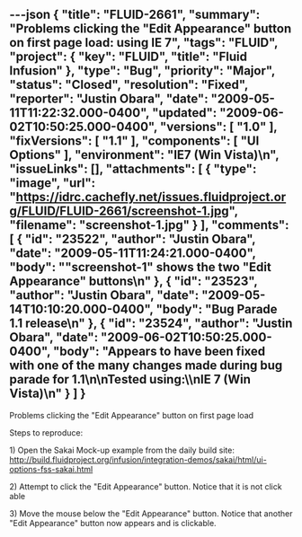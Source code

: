 ---json
{
  "title": "FLUID-2661",
  "summary": "Problems clicking the \"Edit Appearance\" button on first page load: using IE 7",
  "tags": "FLUID",
  "project": {
    "key": "FLUID",
    "title": "Fluid Infusion"
  },
  "type": "Bug",
  "priority": "Major",
  "status": "Closed",
  "resolution": "Fixed",
  "reporter": "Justin Obara",
  "date": "2009-05-11T11:22:32.000-0400",
  "updated": "2009-06-02T10:50:25.000-0400",
  "versions": [
    "1.0"
  ],
  "fixVersions": [
    "1.1"
  ],
  "components": [
    "UI Options"
  ],
  "environment": "IE7 (Win Vista)\n",
  "issueLinks": [],
  "attachments": [
    {
      "type": "image",
      "url": "https://idrc.cachefly.net/issues.fluidproject.org/FLUID/FLUID-2661/screenshot-1.jpg",
      "filename": "screenshot-1.jpg"
    }
  ],
  "comments": [
    {
      "id": "23522",
      "author": "Justin Obara",
      "date": "2009-05-11T11:24:21.000-0400",
      "body": "\"screenshot-1\" shows the two \"Edit Appearance\" buttons\n"
    },
    {
      "id": "23523",
      "author": "Justin Obara",
      "date": "2009-05-14T10:10:20.000-0400",
      "body": "Bug Parade 1.1 release\n"
    },
    {
      "id": "23524",
      "author": "Justin Obara",
      "date": "2009-06-02T10:50:25.000-0400",
      "body": "Appears to have been fixed with one of the many changes made during bug parade for 1.1\n\nTested using:\\\nIE 7 (Win Vista)\n"
    }
  ]
}
---
Problems clicking the "Edit Appearance" button on first page load

Steps to reproduce:

1\) Open the Sakai Mock-up example from the daily build site:\
<http://build.fluidproject.org/infusion/integration-demos/sakai/html/ui-options-fss-sakai.html>

2\) Attempt to click the "Edit Appearance" button. Notice that it is not click able

3\) Move the mouse below the "Edit Appearance" button. Notice that another "Edit Appearance" button now appears and is clickable.

        